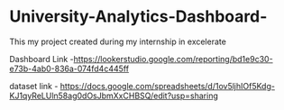 # University-Analytics-Dashboard-
This my project created during my internship in excelerate 

Dashboard Link -https://lookerstudio.google.com/reporting/bd1e9c30-e73b-4ab0-836a-074fd4c445ff

dataset link - https://docs.google.com/spreadsheets/d/1ov5ljhIOf5Kdg-KJ1qyReLUln58ag0dOsJbmXxCHBSQ/edit?usp=sharing
